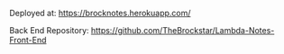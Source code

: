 Deployed at: https://brocknotes.herokuapp.com/

Back End Repository: https://github.com/TheBrockstar/Lambda-Notes-Front-End
